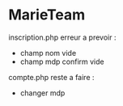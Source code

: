# MarieTeam

inscription.php erreur a prevoir :
- champ nom vide
- champ mdp confirm vide

compte.php reste a faire : 
- changer mdp 

